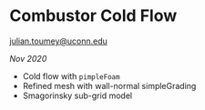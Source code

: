 # Combustor Cold Flow
julian.toumey@uconn.edu

_Nov 2020_

* Cold flow with `pimpleFoam` 
* Refined mesh with wall-normal simpleGrading 
* Smagorinsky sub-grid model

